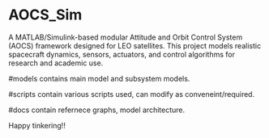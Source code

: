 # AOCS_Sim
A MATLAB/Simulink-based modular Attitude and Orbit Control System (AOCS) framework designed for LEO satellites. This project models realistic spacecraft dynamics, sensors, actuators, and control algorithms for research and academic use.


#models contains main model and subsystem models.

#scripts contain various scripts used, can modify as conveneint/required.

#docs contain refernece graphs, model architecture.

Happy tinkering!!
